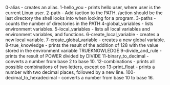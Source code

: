 0-alias - creates an alias.
1-hello_you -  prints hello user, where user is the current Linux user.
2-path - Add /action to the PATH. /action should be the last directory the shell looks into when looking for a program.
3-paths - counts the number of directories in the PATH
4-global_variables - lists environment variables.
5-local_variables - lists all local variables and environment variables, and functions.
6-create_local_variable - creates a new local variable.
7-create_global_variable -  creates a new global variable.
8-true_knowledge - prints the result of the addition of 128 with the value stored in the environment variable TRUEKNOWLEDGE
9-divide_and_rule -  prints the result of POWER divided by DIVIDE
11-binary_to_decimal - converts a number from base 2 to base 10.
12-combinations - prints all possible combinations of two letters, except oo
13-print_float -  prints a number with two decimal places, followed by a new line.
100-decimal_to_hexadecimal - converts a number from base 10 to base 16.

